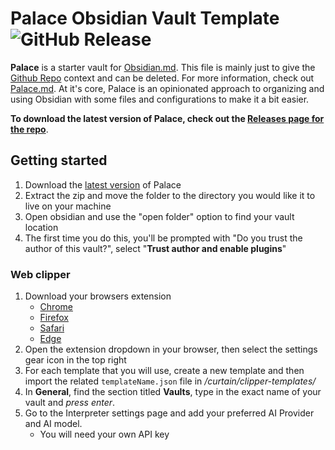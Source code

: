 # Palace Obsidian Vault Template ![GitHub Release](https://img.shields.io/github/v/release/taurean/palace?include_prereleases&style=flat-square)

**Palace** is a starter vault for [Obsidian.md](https://obsidian.md). This file is mainly just to give the [Github Repo](https://github.com/taurean/palace) context and can be deleted. For more information, check out [Palace.md](/curtain/Palace.md). At it's core, Palace is an opinionated approach to organizing and using Obsidian with some files and configurations to make it a bit easier.

**To download the latest version of Palace, check out the [Releases page for the repo](https://github.com/taurean/palace/releases)**.

## Getting started
1. Download the [latest version](https://github.com/taurean/palace/releases) of Palace
2. Extract the zip and move the folder to the directory you would like it to live on your machine
3. Open obsidian and use the "open folder" option to find your vault location
4. The first time you do this, you'll be prompted with "Do you trust the author of this vault?", select "**Trust author and enable plugins**"


### Web clipper
1. Download your browsers extension
    - [Chrome](https://chromewebstore.google.com/detail/obsidian-web-clipper/cnjifjpddelmedmihgijeibhnjfabmlf)
    - [Firefox](https://addons.mozilla.org/en-US/firefox/addon/web-clipper-obsidian/)
    - [Safari](https://apps.apple.com/us/app/obsidian-web-clipper/id6720708363)
    - [Edge](https://microsoftedge.microsoft.com/addons/detail/obsidian-web-clipper/eigdjhmgnaaeaonimdklocfekkaanfme)
2. Open the extension dropdown in your browser, then select the settings gear icon in the top right
3. For each template that you will use, create a new template and then import the related `templateName.json` file in _/curtain/clipper-templates/_
4. In **General**, find the section titled **Vaults**, type in the exact name of your vault and _press enter_.
5. Go to the Interpreter settings page and add your preferred AI Provider and AI model.
    - You will need your own API key
